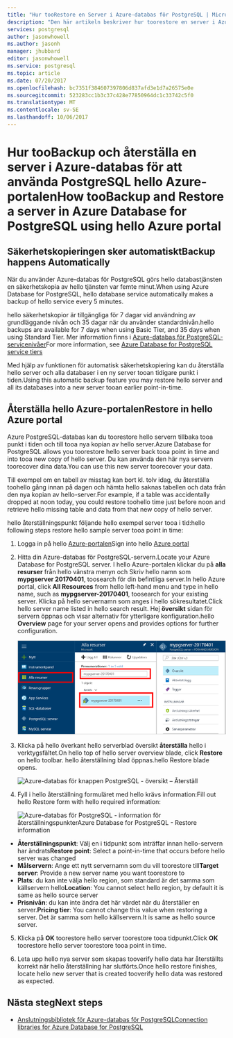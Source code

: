 ```yaml
---
title: "Hur tooRestore en Server i Azure-databas för PostgreSQL | Microsoft Docs"
description: "Den här artikeln beskriver hur toorestore en server i Azure-databas för att använda PostgreSQL hello Azure-portalen."
services: postgresql
author: jasonwhowell
ms.author: jasonh
manager: jhubbard
editor: jasonwhowell
ms.service: postgresql
ms.topic: article
ms.date: 07/20/2017
ms.openlocfilehash: bc7351f384607397806d837afd3e1d7a26575e0e
ms.sourcegitcommit: 523283cc1b3c37c428e77850964dc1c33742c5f0
ms.translationtype: MT
ms.contentlocale: sv-SE
ms.lasthandoff: 10/06/2017
---
```

# <a name="how-toobackup-and-restore-a-server-in-azure-database-for-postgresql-using-hello-azure-portal"></a><span data-ttu-id="d61d8-103">Hur tooBackup och återställa en server i Azure-databas för att använda PostgreSQL hello Azure-portalen</span><span class="sxs-lookup"><span data-stu-id="d61d8-103">How tooBackup and Restore a server in Azure Database for PostgreSQL using hello Azure portal</span></span>

## <a name="backup-happens-automatically"></a><span data-ttu-id="d61d8-104">Säkerhetskopieringen sker automatiskt</span><span class="sxs-lookup"><span data-stu-id="d61d8-104">Backup happens Automatically</span></span>
<span data-ttu-id="d61d8-105">När du använder Azure-databas för PostgreSQL görs hello databastjänsten en säkerhetskopia av hello tjänsten var femte minut.</span><span class="sxs-lookup"><span data-stu-id="d61d8-105">When using Azure Database for PostgreSQL, hello database service automatically makes a backup of hello service every 5 minutes.</span></span> 

<span data-ttu-id="d61d8-106">hello säkerhetskopior är tillgängliga för 7 dagar vid användning av grundläggande nivån och 35 dagar när du använder standardnivån.</span><span class="sxs-lookup"><span data-stu-id="d61d8-106">hello backups are available for 7 days when using Basic Tier, and 35 days when using Standard Tier.</span></span> <span data-ttu-id="d61d8-107">Mer information finns i [Azure-databas för PostgreSQL-servicenivåer](concepts-service-tiers.md)</span><span class="sxs-lookup"><span data-stu-id="d61d8-107">For more information, see [Azure Database for PostgreSQL service tiers](concepts-service-tiers.md)</span></span>

<span data-ttu-id="d61d8-108">Med hjälp av funktionen för automatisk säkerhetskopiering kan du återställa hello server och alla databaser i en ny server tooan tidigare punkt i tiden.</span><span class="sxs-lookup"><span data-stu-id="d61d8-108">Using this automatic backup feature you may restore hello server and all its databases into a new server tooan earlier point-in-time.</span></span>

## <a name="restore-in-hello-azure-portal"></a><span data-ttu-id="d61d8-109">Återställa hello Azure-portalen</span><span class="sxs-lookup"><span data-stu-id="d61d8-109">Restore in hello Azure portal</span></span>
<span data-ttu-id="d61d8-110">Azure PostgreSQL-databas kan du toorestore hello servern tillbaka tooa punkt i tiden och till tooa nya kopian av hello server.</span><span class="sxs-lookup"><span data-stu-id="d61d8-110">Azure Database for PostgreSQL allows you toorestore hello server back tooa point in time and into tooa new copy of hello server.</span></span> <span data-ttu-id="d61d8-111">Du kan använda den här nya servern toorecover dina data.</span><span class="sxs-lookup"><span data-stu-id="d61d8-111">You can use this new server toorecover your data.</span></span> 

<span data-ttu-id="d61d8-112">Till exempel om en tabell av misstag kan bort kl. tolv idag, du återställa toohello gång innan på dagen och hämta hello saknas tabellen och data från den nya kopian av hello-server.</span><span class="sxs-lookup"><span data-stu-id="d61d8-112">For example, if a table was accidentally dropped at noon today, you could restore toohello time just before noon and retrieve hello missing table and data from that new copy of hello server.</span></span>

<span data-ttu-id="d61d8-113">hello återställningspunkt följande hello exempel server tooa i tid:</span><span class="sxs-lookup"><span data-stu-id="d61d8-113">hello following steps restore hello sample server tooa point in time:</span></span>
1. <span data-ttu-id="d61d8-114">Logga in på hello [Azure-portalen](https://portal.azure.com/)</span><span class="sxs-lookup"><span data-stu-id="d61d8-114">Sign into hello [Azure portal](https://portal.azure.com/)</span></span>
2. <span data-ttu-id="d61d8-115">Hitta din Azure-databas för PostgreSQL-servern.</span><span class="sxs-lookup"><span data-stu-id="d61d8-115">Locate your Azure Database for PostgreSQL server.</span></span> <span data-ttu-id="d61d8-116">I hello Azure-portalen klickar du på **alla resurser** från hello vänstra menyn och Skriv hello namn som **mypgserver 20170401**, toosearch för din befintliga server.</span><span class="sxs-lookup"><span data-stu-id="d61d8-116">In hello Azure portal, click **All Resources** from hello left-hand menu and type in hello name, such as **mypgserver-20170401**, toosearch for your existing server.</span></span> <span data-ttu-id="d61d8-117">Klicka på hello servernamn som anges i hello sökresultatet.</span><span class="sxs-lookup"><span data-stu-id="d61d8-117">Click hello server name listed in hello search result.</span></span> <span data-ttu-id="d61d8-118">Hej **översikt** sidan för servern öppnas och visar alternativ för ytterligare konfiguration.</span><span class="sxs-lookup"><span data-stu-id="d61d8-118">hello **Overview** page for your server opens and provides options for further configuration.</span></span>

   ![Azure portal – Sök toolocate servern](media/postgresql-howto-restore-server-portal/1-locate.png)

3. <span data-ttu-id="d61d8-120">Klicka på hello överkant hello serverblad översikt **återställa** hello i verktygsfältet.</span><span class="sxs-lookup"><span data-stu-id="d61d8-120">On hello top of hello server overview blade, click **Restore** on hello toolbar.</span></span> <span data-ttu-id="d61d8-121">hello återställning blad öppnas.</span><span class="sxs-lookup"><span data-stu-id="d61d8-121">hello Restore blade opens.</span></span>

   ![Azure-databas för knappen PostgreSQL - översikt – Återställ](./media/postgresql-howto-restore-server-portal/2_server.png)

4. <span data-ttu-id="d61d8-123">Fyll i hello återställning formuläret med hello krävs information:</span><span class="sxs-lookup"><span data-stu-id="d61d8-123">Fill out hello Restore form with hello required information:</span></span>

   ![<span data-ttu-id="d61d8-124">Azure-databas för PostgreSQL - information för återställningspunkter</span><span class="sxs-lookup"><span data-stu-id="d61d8-124">Azure Database for PostgreSQL - Restore information</span></span> ](./media/postgresql-howto-restore-server-portal/3_restore.png)
  - <span data-ttu-id="d61d8-125">**Återställningspunkt**: Välj en i tidpunkt som inträffar innan hello-servern har ändrats</span><span class="sxs-lookup"><span data-stu-id="d61d8-125">**Restore point**: Select a point-in-time that occurs before hello server was changed</span></span>
  - <span data-ttu-id="d61d8-126">**Målservern**: Ange ett nytt servernamn som du vill toorestore till</span><span class="sxs-lookup"><span data-stu-id="d61d8-126">**Target server**: Provide a new server name you want toorestore to</span></span>
  - <span data-ttu-id="d61d8-127">**Plats**: du kan inte välja hello region, som standard är det samma som källservern hello</span><span class="sxs-lookup"><span data-stu-id="d61d8-127">**Location**: You cannot select hello region, by default it is same as hello source server</span></span>
  - <span data-ttu-id="d61d8-128">**Prisnivån**: du kan inte ändra det här värdet när du återställer en server.</span><span class="sxs-lookup"><span data-stu-id="d61d8-128">**Pricing tier**: You cannot change this value when restoring a server.</span></span> <span data-ttu-id="d61d8-129">Det är samma som hello källservern.</span><span class="sxs-lookup"><span data-stu-id="d61d8-129">It is same as hello source server.</span></span> 

5. <span data-ttu-id="d61d8-130">Klicka på **OK** toorestore hello server toorestore tooa tidpunkt.</span><span class="sxs-lookup"><span data-stu-id="d61d8-130">Click **OK** toorestore hello server toorestore tooa point in time.</span></span> 

6. <span data-ttu-id="d61d8-131">Leta upp hello nya server som skapas tooverify hello data har återställts korrekt när hello återställning har slutförts.</span><span class="sxs-lookup"><span data-stu-id="d61d8-131">Once hello restore finishes, locate hello new server that is created tooverify hello data was restored as expected.</span></span>

## <a name="next-steps"></a><span data-ttu-id="d61d8-132">Nästa steg</span><span class="sxs-lookup"><span data-stu-id="d61d8-132">Next steps</span></span>
- [<span data-ttu-id="d61d8-133">Anslutningsbibliotek för Azure-databas för PostgreSQL</span><span class="sxs-lookup"><span data-stu-id="d61d8-133">Connection libraries for Azure Database for PostgreSQL</span></span>](concepts-connection-libraries.md)
